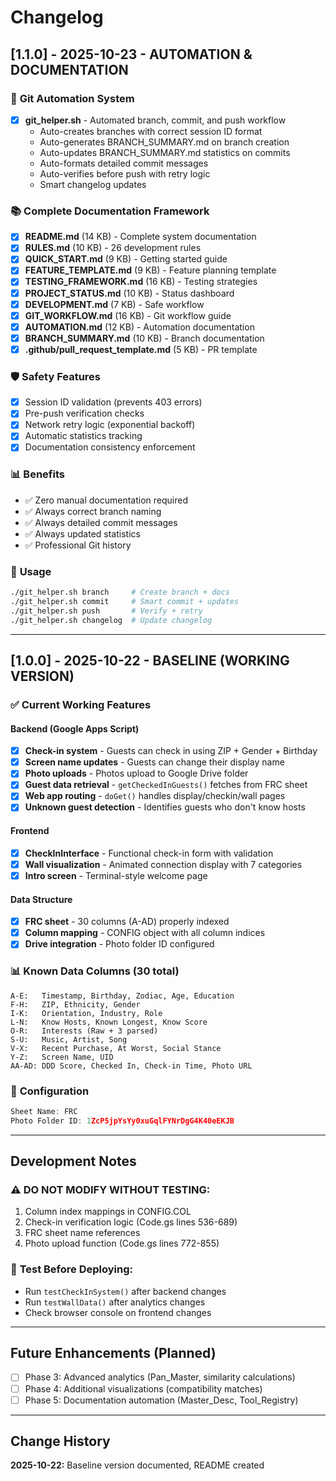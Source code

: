 # Changelog

## [1.1.0] - 2025-10-23 - AUTOMATION & DOCUMENTATION

### 🤖 **Git Automation System**
- [x] **git_helper.sh** - Automated branch, commit, and push workflow
  - Auto-creates branches with correct session ID format
  - Auto-generates BRANCH_SUMMARY.md on branch creation
  - Auto-updates BRANCH_SUMMARY.md statistics on commits
  - Auto-formats detailed commit messages
  - Auto-verifies before push with retry logic
  - Smart changelog updates

### 📚 **Complete Documentation Framework**
- [x] **README.md** (14 KB) - Complete system documentation
- [x] **RULES.md** (10 KB) - 26 development rules
- [x] **QUICK_START.md** (9 KB) - Getting started guide
- [x] **FEATURE_TEMPLATE.md** (9 KB) - Feature planning template
- [x] **TESTING_FRAMEWORK.md** (16 KB) - Testing strategies
- [x] **PROJECT_STATUS.md** (10 KB) - Status dashboard
- [x] **DEVELOPMENT.md** (7 KB) - Safe workflow
- [x] **GIT_WORKFLOW.md** (16 KB) - Git workflow guide
- [x] **AUTOMATION.md** (12 KB) - Automation documentation
- [x] **BRANCH_SUMMARY.md** (10 KB) - Branch documentation
- [x] **.github/pull_request_template.md** (5 KB) - PR template

### 🛡️ **Safety Features**
- [x] Session ID validation (prevents 403 errors)
- [x] Pre-push verification checks
- [x] Network retry logic (exponential backoff)
- [x] Automatic statistics tracking
- [x] Documentation consistency enforcement

### 📊 **Benefits**
- ✅ Zero manual documentation required
- ✅ Always correct branch naming
- ✅ Always detailed commit messages
- ✅ Always updated statistics
- ✅ Professional Git history

### 🚀 **Usage**
```bash
./git_helper.sh branch     # Create branch + docs
./git_helper.sh commit     # Smart commit + updates
./git_helper.sh push       # Verify + retry
./git_helper.sh changelog  # Update changelog
```

---

## [1.0.0] - 2025-10-22 - BASELINE (WORKING VERSION)

### ✅ **Current Working Features**

#### Backend (Google Apps Script)
- [x] **Check-in system** - Guests can check in using ZIP + Gender + Birthday
- [x] **Screen name updates** - Guests can change their display name
- [x] **Photo uploads** - Photos upload to Google Drive folder
- [x] **Guest data retrieval** - `getCheckedInGuests()` fetches from FRC sheet
- [x] **Web app routing** - `doGet()` handles display/checkin/wall pages
- [x] **Unknown guest detection** - Identifies guests who don't know hosts

#### Frontend
- [x] **CheckInInterface** - Functional check-in form with validation
- [x] **Wall visualization** - Animated connection display with 7 categories
- [x] **Intro screen** - Terminal-style welcome page

#### Data Structure
- [x] **FRC sheet** - 30 columns (A-AD) properly indexed
- [x] **Column mapping** - CONFIG object with all column indices
- [x] **Drive integration** - Photo folder ID configured

### 📊 **Known Data Columns (30 total)**

```
A-E:   Timestamp, Birthday, Zodiac, Age, Education
F-H:   ZIP, Ethnicity, Gender
I-K:   Orientation, Industry, Role
L-N:   Know Hosts, Known Longest, Know Score
O-R:   Interests (Raw + 3 parsed)
S-U:   Music, Artist, Song
V-X:   Recent Purchase, At Worst, Social Stance
Y-Z:   Screen Name, UID
AA-AD: DDD Score, Checked In, Check-in Time, Photo URL
```

### 🔧 **Configuration**
```javascript
Sheet Name: FRC
Photo Folder ID: 1ZcP5jpYsYy0xuGqlFYNrDgG4K40eEKJB
```

---

## Development Notes

### ⚠️ **DO NOT MODIFY WITHOUT TESTING:**
1. Column index mappings in CONFIG.COL
2. Check-in verification logic (Code.gs lines 536-689)
3. FRC sheet name references
4. Photo upload function (Code.gs lines 772-855)

### 🧪 **Test Before Deploying:**
- Run `testCheckInSystem()` after backend changes
- Run `testWallData()` after analytics changes
- Check browser console on frontend changes

---

## Future Enhancements (Planned)

- [ ] Phase 3: Advanced analytics (Pan_Master, similarity calculations)
- [ ] Phase 4: Additional visualizations (compatibility matches)
- [ ] Phase 5: Documentation automation (Master_Desc, Tool_Registry)

---

## Change History

**2025-10-22:** Baseline version documented, README created
